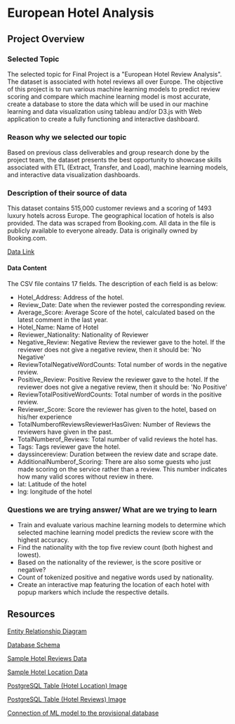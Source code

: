 # European Hotel Analysis

## Project Overview

### Selected Topic
The selected topic for Final Project is a "European Hotel Review Analysis".  The dataset is associated with hotel reviews all over Europe.  The objective of this project is to run various machine learning models to predict review scoring and compare which machine learning model is most accurate, create a database to store the data which will be used in our machine learning and data visualization using tableau and/or D3.js with Web application to create a fully functioning and interactive dashboard.

### Reason why we selected our topic
Based on previous class deliverables and group research done by the project team, the dataset presents the best opportunity to showcase skills associated with ETL (Extract, Transfer, and Load), machine learning models, and interactive data visualization dashboards.

### Description of their source of data
This dataset contains 515,000 customer reviews and a scoring of 1493 luxury hotels across Europe. The geographical location of hotels is also provided. The data was scraped from Booking.com. All data in the file is publicly available to everyone already. Data is originally owned by Booking.com. 

[Data Link ](https://www.kaggle.com/jiashenliu/515k-hotel-reviews-data-in-europe)

#### Data Content
The CSV file contains 17 fields. The description of each field is as below:
- Hotel_Address: Address of the hotel.
- Review_Date: Date when the reviewer posted the corresponding review.
- Average_Score: Average Score of the hotel, calculated based on the latest comment in the last year.
- Hotel_Name: Name of Hotel
- Reviewer_Nationality: Nationality of Reviewer
- Negative_Review: Negative Review the reviewer gave to the hotel. If the reviewer does not give a negative review, then it should be: 'No Negative'
- ReviewTotalNegativeWordCounts: Total number of words in the negative review.
- Positive_Review: Positive Review the reviewer gave to the hotel. If the reviewer does not give a negative review, then it should be: 'No Positive'
- ReviewTotalPositiveWordCounts: Total number of words in the positive review.
- Reviewer_Score: Score the reviewer has given to the hotel, based on his/her experience
- TotalNumberofReviewsReviewerHasGiven: Number of Reviews the reviewers have given in the past.
- TotalNumberof_Reviews: Total number of valid reviews the hotel has.
- Tags: Tags reviewer gave the hotel.
- dayssincereview: Duration between the review date and scrape date.
- AdditionalNumberof_Scoring: There are also some guests who just made scoring on the service rather than a review. This number indicates how many valid scores without review in there.
- lat: Latitude of the hotel
- lng: longitude of the hotel

### Questions we are trying answer/ What are we trying to learn

- Train and evaluate various machine learning models to determine which selected machine learning model predicts the review score with the highest accuracy.
- Find the nationality with the top five review count (both highest and lowest). 
- Based on the nationality of the reviewer, is the score positive or negative?
- Count of tokenized positive and negative words used by nationality.
- Create an interactive map featuring the location of each hotel with popup markers which include the respective details.

## Resources 
[Entity Relationship Diagram](https://github.com/JagpreetBath/European_Hotel_Analysis/blob/main/database_design/ERD_Schemas/DB_ERD.png)

[Database Schema](https://github.com/JagpreetBath/European_Hotel_Analysis/blob/main/database_design/ERD_Schemas/DB_Schema.sql)

[Sample Hotel Reviews Data ](https://github.com/JagpreetBath/European_Hotel_Analysis/blob/main/database_design/Tables/sample_table_hotel_reviews.csv)

[Sample Hotel Location Data ](https://github.com/JagpreetBath/European_Hotel_Analysis/blob/main/database_design/Tables/sample_table_hotel_location.csv)

[PostgreSQL Table (Hotel Location) Image](https://github.com/JagpreetBath/European_Hotel_Analysis/blob/main/database_design/Sample_hotel_location.png)

[PostgreSQL Table (Hotel Reviews) Image](https://github.com/JagpreetBath/European_Hotel_Analysis/blob/main/database_design/Sample_hotel_reviews.png
)

[Connection of ML model to the provisional database](https://github.com/JagpreetBath/European_Hotel_Analysis/blob/main/MachineLearning_Prototype/NLP_Numerical_Reviews.ipynb)

